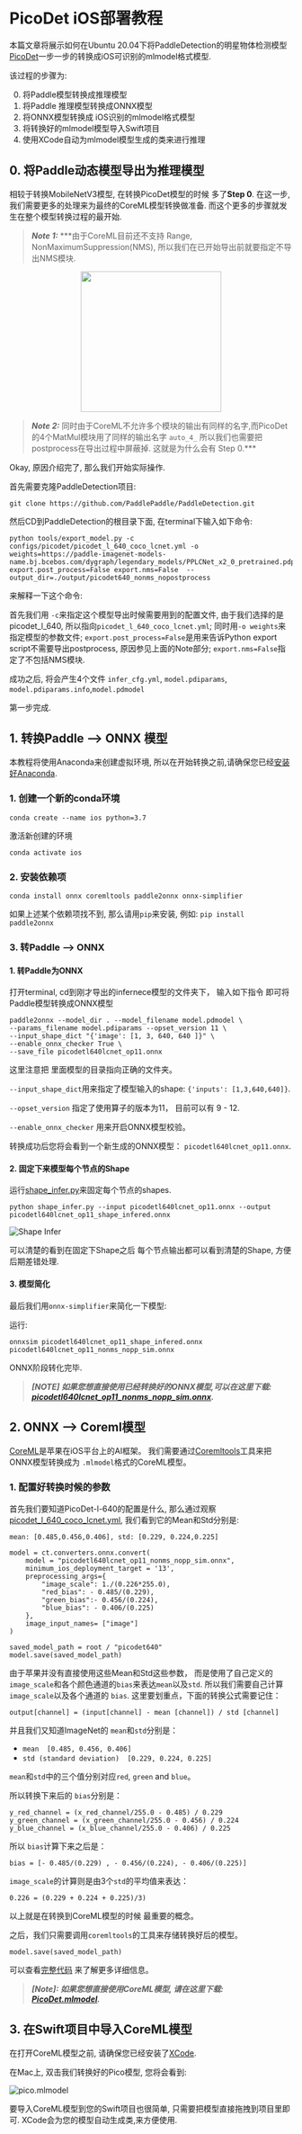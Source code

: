 # PicoDet iOS部署教程

本篇文章将展示如何在Ubuntu 20.04下将PaddleDetection的明星物体检测模型[PicoDet](https://github.com/PaddlePaddle/Paddle2ONNX/tree/model_zoo/model_zoo/classification)一步一步的转换成iOS可识别的mlmodel格式模型.


该过程的步骤为:

0. 将Paddle模型转换成推理模型
1. 将Paddle 推理模型转换成ONNX模型
2. 将ONNX模型转换成 iOS识别的mlmodel格式模型
3. 将转换好的mlmodel模型导入Swift项目
4. 使用XCode自动为mlmodel模型生成的类来进行推理

## 0. 将Paddle动态模型导出为推理模型

相较于转换MobileNetV3模型, 在转换PicoDet模型的时候 多了**Step 0**. 在这一步,我们需要更多的处理来为最终的CoreML模型转换做准备. 而这个更多的步骤就发生在整个模型转换过程的最开始. 

> ***Note 1:***
> ***由于CoreML目前还不支持 Range, NonMaximumSuppression(NMS), 所以我们在已开始导出前就要指定不导出NMS模块. 

<div style="width:100%; display:flex;">
    <img style="width:250px; margin: auto;" src="../assets/MatMul_issues_PicoDet_postprocess.png" />
</div>

> ***Note 2:***
> 同时由于CoreML不允许多个模块的输出有同样的名字,而PicoDet的4个MatMul模块用了同样的输出名字 `auto_4_` 所以我们也需要把postprocess在导出过程中屏蔽掉. 这就是为什么会有 Step 0.***

Okay, 原因介绍完了, 那么我们开始实际操作.

首先需要克隆PaddleDetection项目:

`git clone https://github.com/PaddlePaddle/PaddleDetection.git`


然后CD到PaddleDetection的根目录下面, 在terminal下输入如下命令:

```
python tools/export_model.py -c configs/picodet/picodet_l_640_coco_lcnet.yml -o weights=https://paddle-imagenet-models-name.bj.bcebos.com/dygraph/legendary_models/PPLCNet_x2_0_pretrained.pdparams export.post_process=False export.nms=False  --output_dir=./output/picodet640_nonms_nopostprocess
```

来解释一下这个命令:

首先我们用 `-c`来指定这个模型导出时候需要用到的配置文件, 由于我们选择的是picodet_l_640, 所以指向`picodet_l_640_coco_lcnet.yml`;
同时用`-o weights`来指定模型的参数文件;
`export.post_process=False`是用来告诉Python export script不需要导出postprocess, 原因参见上面的Note部分;
`export.nms=False`指定了不包括NMS模块.

成功之后, 将会产生4个文件 
`infer_cfg.yml`, `model.pdiparams`, `model.pdiparams.info`,`model.pdmodel`

第一步完成.


## 1. 转换Paddle --> ONNX 模型

本教程将使用Anaconda来创建虚拟环境, 所以在开始转换之前,请确保您已经[安装好Anaconda](https://docs.anaconda.com/anaconda/install/index.html).

### 1. 创建一个新的conda环境

`conda create --name ios python=3.7`

激活新创建的环境

`conda activate ios`

### 2. 安装依赖项

`conda install onnx coremltools paddle2onnx onnx-simplifier`

如果上述某个依赖项找不到, 那么请用`pip`来安装, 例如:
`pip install paddle2onnx`

### 3. 转Paddle --> ONNX

#### 1. 转Paddle为ONNX
打开terminal, cd到刚才导出的infernece模型的文件夹下， 输入如下指令 即可将Paddle模型转换成ONNX模型

```
paddle2onnx --model_dir . --model_filename model.pdmodel \
--params_filename model.pdiparams --opset_version 11 \
--input_shape_dict "{'image': [1, 3, 640, 640 ]}" \
--enable_onnx_checker True \
--save_file picodetl640lcnet_op11.onnx
```

这里注意把 里面模型的目录指向正确的文件夹。 

`--input_shape_dict`用来指定了模型输入的shape: `{'inputs': [1,3,640,640]}`.

`--opset_version` 指定了使用算子的版本为11， 目前可以有 9 - 12.

`--enable_onnx_checker` 用来开启ONNX模型校验。


转换成功后您将会看到一个新生成的ONNX模型： `picodetl640lcnet_op11.onnx`. 


#### 2. 固定下来模型每个节点的Shape

运行[shape_infer.py](../shape_infer.py)来固定每个节点的shapes.

```
python shape_infer.py --input picodetl640lcnet_op11.onnx --output picodetl640lcnet_op11_shape_infered.onnx
```

![Shape Infer](../assets/shapeInfer.png)

可以清楚的看到在固定下Shape之后 每个节点输出都可以看到清楚的Shape, 方便后期差错处理.

#### 3. 模型简化

最后我们用`onnx-simplifier`来简化一下模型:

运行:
```
onnxsim picodetl640lcnet_op11_shape_infered.onnx picodetl640lcnet_op11_nonms_nopp_sim.onnx 
```

ONNX阶段转化完毕.

> ***[NOTE] 如果您想直接使用已经转换好的ONNX模型,可以在这里下载: [picodetl640lcnet_op11_nonms_nopp_sim.onnx](https://1drv.ms/u/s!Asflam6BEzhjgbM80p9kMoq03wPa5Q?e=be13JV).***

## 2. ONNX --> Coreml模型

[CoreML](https://developer.apple.com/documentation/coreml)是苹果在iOS平台上的AI框架。 我们需要通过[Coremltools](https://coremltools.readme.io/docs)工具来把ONNX模型转换成为 `.mlmodel`格式的CoreML模型。

### 1. 配置好转换时候的参数

首先我们要知道PicoDet-l-640的配置是什么, 那么通过观察[picodet_l_640_coco_lcnet.yml](https://github.com/PaddlePaddle/PaddleDetection/blob/release/2.4/configs/picodet/picodet_l_640_coco_lcnet.yml), 我们看到它的Mean和Std分别是:

`mean: [0.485,0.456,0.406], std: [0.229, 0.224,0.225]`


```
model = ct.converters.onnx.convert(
    model = "picodetl640lcnet_op11_nonms_nopp_sim.onnx",    
    minimum_ios_deployment_target = '13',
    preprocessing_args={
        "image_scale": 1./(0.226*255.0),
        "red_bias": - 0.485/(0.229),
        "green_bias":- 0.456/(0.224),
        "blue_bias": - 0.406/(0.225)
    },
    image_input_names= ["image"]
)

saved_model_path = root / "picodet640"
model.save(saved_model_path)
```

由于苹果并没有直接使用这些Mean和Std这些参数， 而是使用了自己定义的 `image_scale`和各个颜色通道的`bias`来表达`mean`以及`std`. 所以我们需要自己计算 `image_scale`以及各个通道的 `bias`. 
这里要划重点，下面的转换公式需要记住：

`output[channel] = (input[channel] - mean [channel]) / std [channel]`

并且我们又知道ImageNet的 `mean`和`std`分别是：

* `mean  [0.485, 0.456, 0.406]`
* `std (standard deviation)  [0.229, 0.224, 0.225]`

`mean`和`std`中的三个值分别对应`red`, `green` and `blue`。 

所以转换下来后的 `bias`分别是：

```
y_red_channel = (x_red_channel/255.0 - 0.485) / 0.229
y_green_channel = (x_green_channel/255.0 - 0.456) / 0.224
y_blue_channel = (x_blue_channel/255.0 - 0.406) / 0.225
```
所以 `bias`计算下来之后是：
```
bias = [- 0.485/(0.229) , - 0.456/(0.224), - 0.406/(0.225)]
```

`image_scale`的计算则是由3个`std`的平均值来表达：

```
0.226 = (0.229 + 0.224 + 0.225)/3)
```

以上就是在转换到CoreML模型的时候 最重要的概念。

之后，我们只需要调用`coremltools`的工具来存储转换好后的模型。

```
model.save(saved_model_path)
```

可以查看[完整代码](./picodets640_convert.py) 来了解更多详细信息。

>***[Note]: 如果您想直接使用CoreML模型, 请在这里下载: [PicoDet.mlmodel](https://1drv.ms/u/s!Asflam6BEzhjgbM80p9kMoq03wPa5Q?e=ZhhqkU).***

## 3. 在Swift项目中导入CoreML模型

在打开CoreML模型之前, 请确保您已经安装了[XCode](https://developer.apple.com/xcode/).

在Mac上, 双击我们转换好的Pico模型, 您将会看到:

![pico.mlmodel](../assets/picomlmodel.png)

要导入CoreML模型到您的Swift项目也很简单, 只需要把模型直接拖拽到项目里即可.
XCode会为您的模型自动生成类,来方便使用.